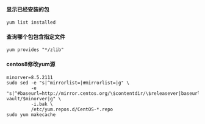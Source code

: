 #### 显示已经安装的包
```console
yum list installed
```

#### 查询哪个包包含指定文件
```console
yum provides "*/zlib"
```

#### centos8修改yum源
```console
minorver=8.5.2111
sudo sed -e "s|^mirrorlist=|#mirrorlist=|g" \
         -e "s|^#baseurl=http://mirror.centos.org/\$contentdir/\$releasever|baseurl=https://mirrors.tuna.tsinghua.edu.cn/centos-vault/$minorver|g" \
         -i.bak \
         /etc/yum.repos.d/CentOS-*.repo
sudo yum makecache
```